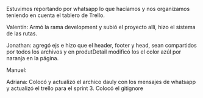Estuvimos reportando por whatsapp lo que hacíamos y nos organizamos teniendo en cuenta el tablero de Trello.

Valentín: Armó la rama development y subió el proyecto allí, hizo el sistema de las rutas.

Jonathan: agregó ejs e hizo que el header, footer y head, sean compartidos por todos los archivos y en produtDetail modificó los el color azúl por naranja en la página.

Manuel:

Adriana: Colocó y actualizó el archico dauly con los mensajes de whatsapp y actualizó el trello para el sprint 3. Colocó el gitignore
